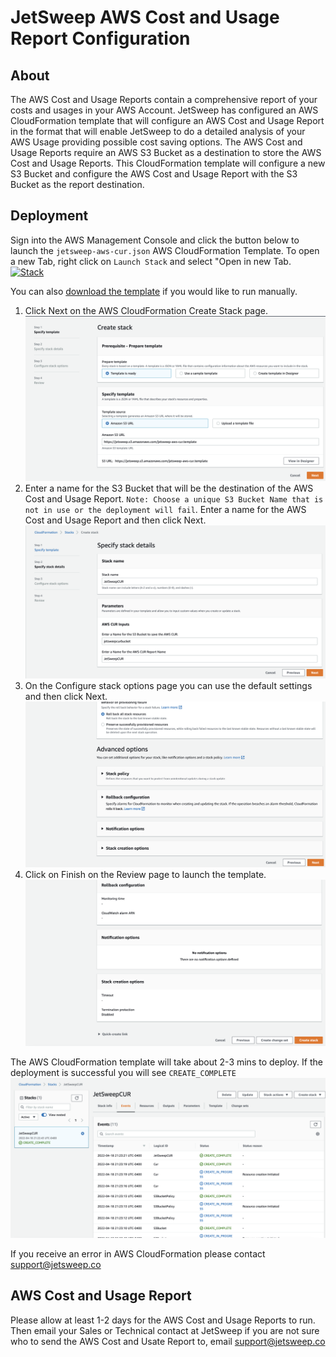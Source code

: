 # JetSweep AWS Cost and Usage Report Configuration  

## About
The AWS Cost and Usage Reports contain a comprehensive report of your costs and usages in your AWS Account. JetSweep has configured an AWS CloudFormation template that will configure an AWS Cost and Usage Report in the format that will enable JetSweep to do a detailed analysis of your AWS Usage providing possible cost saving options. The AWS Cost and Usage Reports require an AWS S3 Bucket as a destination to store
the AWS Cost and Usage Reports.  This CloudFormation template will configure a new S3 Bucket and configure the AWS
Cost and Usage Report with the S3 Bucket as the report destination.   

## Deployment
Sign into the AWS Management Console and click the button below to launch the `jetsweep-aws-cur.json` AWS 
CloudFormation Template.  To open a new Tab, right click on `Launch Stack` and select "Open in new Tab.  
[![Stack](https://s3.amazonaws.com/cloudformation-examples/cloudformation-launch-stack.png)](https://console.aws.amazon.com/cloudformation/home?region=us-east-1#/stacks/new?stackName=JetSweepCUR&templateURL=https://jetsweep.s3.amazonaws.com/jetsweep-aws-cur.template)

You can also [download the template](https://github.com/bmacdonald-jetsweep/JetSweepCur/blob/main/jetsweep-aws-cur.jsonn) if you would like
to run manually.

1.  Click Next on the AWS CloudFormation Create Stack page.  
![Alt text](https://github.com/bmacdonald-jetsweep/JetSweepCur/blob/main/images/cf-create-stack.png)  
2.  Enter a name for the S3 Bucket that will be the destination of the AWS Cost and Usage Report.  `Note: Choose a unique S3 Bucket Name that is not in use or the deployment will fail`.  Enter a name for the AWS Cost and Usage Report and then click Next.  
![Alt text](https://github.com/bmacdonald-jetsweep/JetSweepCur/blob/main/images/cf-stack-details.png)  
3.  On the Configure stack options page you can use the default settings and then click Next.  
![Alt text](https://github.com/bmacdonald-jetsweep/JetSweepCur/blob/main/images/cf-stack-options.png)  
4.  Click on Finish on the Review page to launch the template.  
![Alt text](https://github.com/bmacdonald-jetsweep/JetSweepCur/blob/main/images/cf-stack-review.png)  

The AWS CloudFormation template will take about 2-3 mins to deploy.  If the deployment is successful you will see `CREATE_COMPLETE`  
![Alt text](https://github.com/bmacdonald-jetsweep/JetSweepCur/blob/main/images/cf-create-complete.png)  

If you receive an error in AWS CloudFormation please contact support@jetsweep.co  

## AWS Cost and Usage Report  
Please allow at least 1-2 days for the AWS Cost and Usage Reports to run.  Then email your Sales or Technical contact at JetSweep 
if you are not sure who to send the AWS Cost and Usate Report to, email support@jetsweep.co 